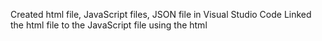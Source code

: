 Created html file, JavaScript files, JSON file in Visual Studio Code
Linked the html file to the JavaScript file using the html<SCRIPT> tag
Test to ensure information in the script file is displayed to the browser console usion console.log() statement
Read file using Fetch API available in JavaScript
Used ForEach Loop to iterate over all the records in JSON file
Wrote the functions showing contents of JSON file
JSON data was written to the browser window as HTML and the browser console 
